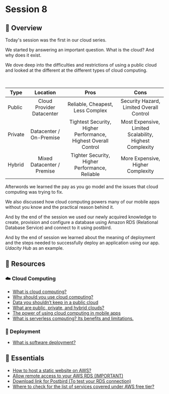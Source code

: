 # Session 8

## 📖 Overview

Today's session was the first in our cloud series.

We started by answering an important question. What is the cloud? And why does it exist.

We dove deep into the difficulties and restrictions of using a public cloud and looked at the different at the different types of cloud computing.

<br />

| Type    |          Location          |                              Pros                              |                          Cons                           |
| ------- | :------------------------: | :------------------------------------------------------------: | :-----------------------------------------------------: |
| Public  | Cloud Provider Datacenter  |                Reliable, Cheapest, Less Complex                |        Security Hazard, Limited Overall Control         |
| Private |  Datacenter / On-Premise   | Tightest Security, Higher Performance, Highest Overall Control | Most Expensive, Limited Scalability, Highest Complexity |
| Hybrid  | Mixed Datacenter / Premise |         Tighter Security, Higher Performance, Reliable         |            More Expensive, Higher Complexity            |

Afterwords we learned the pay as you go model and the issues that cloud computing was trying to fix.

We also discussed how cloud computing powers many of our mobile apps without you know and the practical reason behind it.

And by the end of the session we used our newly acquired knowledge to create, provision and configure a database using Amazon RDS (Relational Database Service) and connect to it using postbird.

And by the end of session we learned about the meaning of deployment and the steps needed to successfully deploy an application using our app. _Udacity Hub_ as an example.

## 🔗 Resources

### ☁️ Cloud Computing

- [What is cloud computing?](https://aws.amazon.com/what-is-cloud-computing/)
- [Why should you use cloud computing?](https://www.forbes.com/sites/forbestechcouncil/2020/10/14/five-reasons-more-businesses-are-choosing-cloud/)
- [Data you shouldn’t keep in a public cloud](https://www.secsign.com/should-you-keep-your-business-data-out-of-the-cloud/)
- [What are public, private, and hybrid clouds?](https://azure.microsoft.com/en-us/overview/what-are-private-public-hybrid-clouds/#overview)
- [The power of using cloud computing in mobile apps](https://www.mindinventory.com/blog/cloud-computing-in-mobile-apps-impacts-and-challenges/)
- [What is serverless computing? Its benefits and limitations.](https://www.infoworld.com/article/3406501/what-is-serverless-serverless-computing-explained.html)

### 🚀 Deployment

- [What is software deployment?](https://www.sumologic.com/glossary/software-deployment/)

## 🔗 Essentials

- [How to host a static website on AWS?](https://aws.amazon.com/getting-started/hands-on/host-static-website/)
- [Allow remote access to your AWS RDS (IMPORTANT)](hhttps://www.printfriendly.com/p/g/gz9r9w)
- [Download link for Postbird (To test your RDS connection)](https://github.com/Paxa/postbird/releases)
- [Where to check for the list of services covered under AWS free tier?](https://aws.amazon.com/free)
